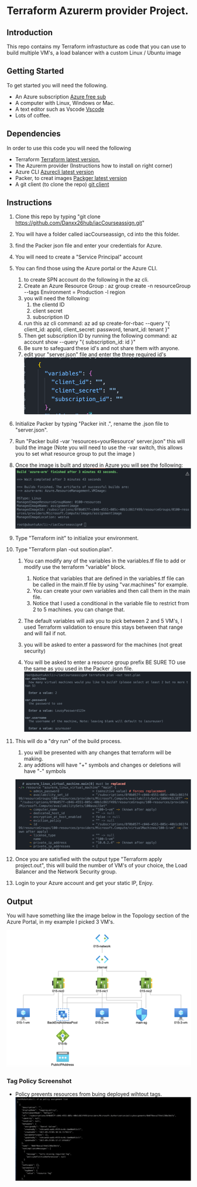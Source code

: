 # Terraform Azurerm provider Project.

## Introduction
This repo contains my Terraform infrastucture as code that you can use to build
multiple VM's, a load balancer with a custom Linux / Ubuntu image

## Getting Started
To get started you will need the following.

* An Azure subscription [Azure free sub](https://azure.microsoft.com/en-us/)
* A computer with Linux, Windows or Mac.
* A text editor such as Vscode [Vscode](https://code.visualstudio.com/download)
* Lots of coffee.

## Dependencies
In order to use this code you will need the following

* Terraform [Terraform latest version.](https://www.terraform.io)
* The Azurerm provider (Instructions how to install on right corner)
* Azure CLI [Azurecli latest version](https://docs.microsoft.com/en-us/cli/azure/install-azure-cli)
* Packer, to creat images [Packger latest version](https://www.packer.io)
* A git client (to clone the repo) [git client](https://git-scm.com/downloads)

## Instructions

1. Clone this repo by typing "git clone https://github.com/Danxx26hub/iacCourseassign.git"
2. You will have a folder called iacCourseassign, cd into the this folder.
3. find the Packer json file and enter your credentials for Azure.
4. You will need to create a "Service Principal" account
5. You can find those using the Azure portal or the Azure CLI.
    1. to create SPN account do the following in the az cli.
    2. Create an Azure Resource Group : az group create -n resourceGroup --tags Environment = Production -l region
    3. you will need the following:
        1. the clientd ID
        2. client secret 
        3. subscription ID
    4. run this az cli command:
    az ad sp create-for-rbac --query "{ client_id: appId, client_secret: password, tenant_id: tenant }"
    5. Then get subscription ID by running the following command:
    az account show --query "{ subscription_id: id }"
    6. Be sure to safeguard these id's and not share them with anyone.
    7. edit your "server.json" file and enter the three required id's
    ![Required Packer credentials](PackerID.png)
6. Initialize Packer by typing "Packer init .", rename the .json file to "server.json".
7. Run "Packer build -var 'resources=yourResource' server.json" this will build the image  (Note you will need to use the -var switch, this allows you to set what resource group to put the image )
8. Once the image is built and stored in Azure you will see the following:
![Packer build complete](packercomplete.png)

8. Type "Terraform init" to initialize your environment.
9. Type "Terraform plan -out soution.plan".
    1. You can modify any of the variables in the variables.tf file
    to add or modify use the terraform "variable" block.
        1. Notice that variables that are defined in the variables.tf file can be called in the main.tf file by using "var.machines" for example.
        2. You can create your own variables and then call them in the main file.
        3. Notice that I used a conditional in the variable file to restrict from 2 to 5 machines. you can change that.

    2. The default variables will ask you to pick between 2 and 5 VM's, I used
    Terraform validation to ensure this stays between that range and will fail if not.
    3. you will be asked to enter a password for the machines (not great security)
    4. You will be asked to enter a resource group prefix BE SURE TO use the same as
    you used in the Packer .json file.
    ![terraform inputs ](terraformPlan.png)


10. This will do a "dry run" of the build process.
    1. you will be presented with any changes that terraform will be making.
    2. any addtions will have "+" symbols and changes or deletions will have "-" symbols

    ![Terraform changes](terraformFinish.png)
11. Once you are satisfied with the output type "Terraform apply project.out", this will build the number of VM's of your choice, the Load Balancer and the Network Security group.
12. Login to your Azure account and get your static IP, Enjoy.




## Output
You will have something like the image below in the Topology section of the Azure Portal, in my example I picked 3 VM's.

![Azure network Topology 3 VM's and LB](azurenet.png)

### Tag Policy Screenshot
* Policy prevents resources from buing deployed wihtout tags.
![policy tag screenshot](tagpolicy.png)

